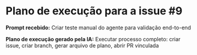 # Plano de execução para a issue #9

**Prompt recebido:** Criar teste manual do agente para validação end-to-end

**Plano de execução gerado pela IA:**
Executar processo completo: criar issue, criar branch, gerar arquivo de plano, abrir PR vinculada

